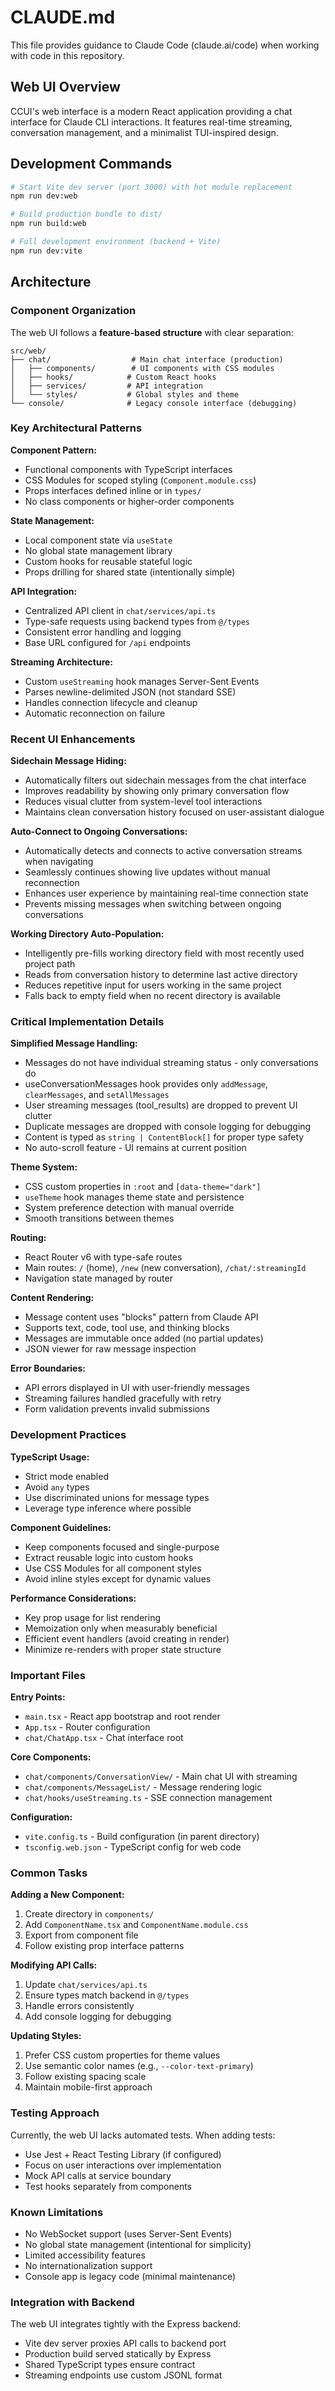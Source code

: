 # CLAUDE.md

This file provides guidance to Claude Code (claude.ai/code) when working with code in this repository.

## Web UI Overview

CCUI's web interface is a modern React application providing a chat interface for Claude CLI interactions. It features real-time streaming, conversation management, and a minimalist TUI-inspired design.

## Development Commands

```bash
# Start Vite dev server (port 3000) with hot module replacement
npm run dev:web

# Build production bundle to dist/
npm run build:web

# Full development environment (backend + Vite)
npm run dev:vite
```

## Architecture

### Component Organization

The web UI follows a **feature-based structure** with clear separation:

```
src/web/
├── chat/                  # Main chat interface (production)
│   ├── components/        # UI components with CSS modules
│   ├── hooks/            # Custom React hooks
│   ├── services/         # API integration
│   └── styles/           # Global styles and theme
└── console/              # Legacy console interface (debugging)
```

### Key Architectural Patterns

**Component Pattern:**
- Functional components with TypeScript interfaces
- CSS Modules for scoped styling (`Component.module.css`)
- Props interfaces defined inline or in `types/`
- No class components or higher-order components

**State Management:**
- Local component state via `useState`
- No global state management library
- Custom hooks for reusable stateful logic
- Props drilling for shared state (intentionally simple)

**API Integration:**
- Centralized API client in `chat/services/api.ts`
- Type-safe requests using backend types from `@/types`
- Consistent error handling and logging
- Base URL configured for `/api` endpoints

**Streaming Architecture:**
- Custom `useStreaming` hook manages Server-Sent Events
- Parses newline-delimited JSON (not standard SSE)
- Handles connection lifecycle and cleanup
- Automatic reconnection on failure

### Recent UI Enhancements

**Sidechain Message Hiding:**
- Automatically filters out sidechain messages from the chat interface
- Improves readability by showing only primary conversation flow
- Reduces visual clutter from system-level tool interactions
- Maintains clean conversation history focused on user-assistant dialogue

**Auto-Connect to Ongoing Conversations:**
- Automatically detects and connects to active conversation streams when navigating
- Seamlessly continues showing live updates without manual reconnection
- Enhances user experience by maintaining real-time connection state
- Prevents missing messages when switching between ongoing conversations

**Working Directory Auto-Population:**
- Intelligently pre-fills working directory field with most recently used project path
- Reads from conversation history to determine last active directory
- Reduces repetitive input for users working in the same project
- Falls back to empty field when no recent directory is available

### Critical Implementation Details

**Simplified Message Handling:**
- Messages do not have individual streaming status - only conversations do
- useConversationMessages hook provides only `addMessage`, `clearMessages`, and `setAllMessages`
- User streaming messages (tool_results) are dropped to prevent UI clutter
- Duplicate messages are dropped with console logging for debugging
- Content is typed as `string | ContentBlock[]` for proper type safety
- No auto-scroll feature - UI remains at current position

**Theme System:**
- CSS custom properties in `:root` and `[data-theme="dark"]`
- `useTheme` hook manages theme state and persistence
- System preference detection with manual override
- Smooth transitions between themes

**Routing:**
- React Router v6 with type-safe routes
- Main routes: `/` (home), `/new` (new conversation), `/chat/:streamingId`
- Navigation state managed by router

**Content Rendering:**
- Message content uses "blocks" pattern from Claude API
- Supports text, code, tool use, and thinking blocks
- Messages are immutable once added (no partial updates)
- JSON viewer for raw message inspection

**Error Boundaries:**
- API errors displayed in UI with user-friendly messages
- Streaming failures handled gracefully with retry
- Form validation prevents invalid submissions

### Development Practices

**TypeScript Usage:**
- Strict mode enabled
- Avoid `any` types
- Use discriminated unions for message types
- Leverage type inference where possible

**Component Guidelines:**
- Keep components focused and single-purpose
- Extract reusable logic into custom hooks
- Use CSS Modules for all component styles
- Avoid inline styles except for dynamic values

**Performance Considerations:**
- Key prop usage for list rendering
- Memoization only when measurably beneficial
- Efficient event handlers (avoid creating in render)
- Minimize re-renders with proper state structure

### Important Files

**Entry Points:**
- `main.tsx` - React app bootstrap and root render
- `App.tsx` - Router configuration
- `chat/ChatApp.tsx` - Chat interface root

**Core Components:**
- `chat/components/ConversationView/` - Main chat UI with streaming
- `chat/components/MessageList/` - Message rendering logic
- `chat/hooks/useStreaming.ts` - SSE connection management

**Configuration:**
- `vite.config.ts` - Build configuration (in parent directory)
- `tsconfig.web.json` - TypeScript config for web code

### Common Tasks

**Adding a New Component:**
1. Create directory in `components/`
2. Add `ComponentName.tsx` and `ComponentName.module.css`
3. Export from component file
4. Follow existing prop interface patterns

**Modifying API Calls:**
1. Update `chat/services/api.ts`
2. Ensure types match backend in `@/types`
3. Handle errors consistently
4. Add console logging for debugging

**Updating Styles:**
1. Prefer CSS custom properties for theme values
2. Use semantic color names (e.g., `--color-text-primary`)
3. Follow existing spacing scale
4. Maintain mobile-first approach

### Testing Approach

Currently, the web UI lacks automated tests. When adding tests:
- Use Jest + React Testing Library (if configured)
- Focus on user interactions over implementation
- Mock API calls at service boundary
- Test hooks separately from components

### Known Limitations

- No WebSocket support (uses Server-Sent Events)
- No global state management (intentional for simplicity)
- Limited accessibility features
- No internationalization support
- Console app is legacy code (minimal maintenance)

### Integration with Backend

The web UI integrates tightly with the Express backend:
- Vite dev server proxies API calls to backend port
- Production build served statically by Express
- Shared TypeScript types ensure contract
- Streaming endpoints use custom JSONL format